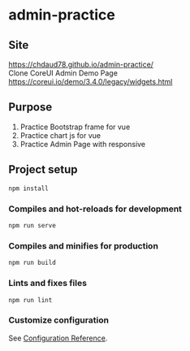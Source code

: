 # admin-practice

## Site
https://chdaud78.github.io/admin-practice/
<br>Clone CoreUI Admin Demo Page
<br>https://coreui.io/demo/3.4.0/legacy/widgets.html

## Purpose
1. Practice Bootstrap frame for vue
2. Practice chart js for vue
3. Practice Admin Page with responsive

## Project setup
```
npm install
```

### Compiles and hot-reloads for development
```
npm run serve
```

### Compiles and minifies for production
```
npm run build
```

### Lints and fixes files
```
npm run lint
```

### Customize configuration
See [Configuration Reference](https://cli.vuejs.org/config/).
